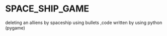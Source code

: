 # SPACE_SHIP_GAME
deleting an alliens by spaceship using bullets ,code written by using python (pygame)
